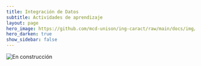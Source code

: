 ```yaml
---
title: Integración de Datos 
subtitle: Actividades de aprendizaje
layout: page
hero_image: https://github.com/mcd-unison/ing-caract/raw/main/docs/img/download-banner.jpg
hero_darken: true
show_sidebar: false
---
```


![En construcción](https://www.uv.mx/filu/files/2013/01/Pagina-en-obras.jpg)

<!-- 
## Cursos

- Realizar el curso [Introduction to Importing Data in R](https://app.datacamp.com/learn/courses/introduction-to-importing-data-in-r) de DataCamp

- Realizar el curso [Introduction to Importing Data in Python](https://app.datacamp.com/learn/courses/introduction-to-importing-data-in-python) de DataCamp

- Realizar el curso [Intermediate Importing Data in R](https://app.datacamp.com/learn/courses/intermediate-importing-data-in-r) de DataCamp

- Realizar el curso [Intermediate Importing Data in Python](https://app.datacamp.com/learn/courses/intermediate-importing-data-in-python) de DataCamp


## Certificaciones

- Realizar el *learning path* [Databricks Lakehouse Fundamentals](https://customer-academy.databricks.com/learn/lp/21/Databricks%2520Lakehouse%2520Fundamentals%2520Learning%2520Plan) de DataBricks


## Libretas

- Completar las libretas vistas en clase para integración de datos:
  - [Descargando y limpiando archivos `json` y `xml`](https://github.com/mcd-unison/ing-caract/blob/main/ejemplos/integracion/python/descarga_datos.ipynb) 
  
  - [Uso de una API mal documentada](https://github.com/mcd-unison/ing-caract/blob/main/ejemplos/integracion/python/RNPDNO-API.ipynb)
 -->